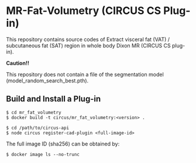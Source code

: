 # MR-Fat-Volumetry (CIRCUS CS Plug-in)

This repository contains source codes of Extract visceral fat (VAT) / subcutaneous fat (SAT) region in whole body Dixon MR (CIRCUS CS plug-in).

**Caution!!**

This repository does not contain a file of the segmentation model (model_random_search_best.pth).

## Build and Install a Plug-in

    $ cd mr_fat_volumetry
    $ docker build -t circus/mr_fat_volumetry:<version> .

    $ cd /path/to/circus-api
    $ node circus register-cad-plugin <full-image-id>

The full image ID (sha256) can be obtained by:

    $ docker image ls --no-trunc
